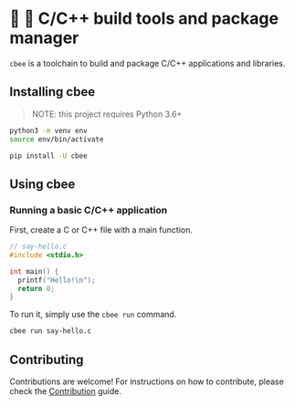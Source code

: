 # 🌻 🐝 C/C++ build tools and package manager

`cbee` is a toolchain to build and package C/C++ applications and libraries.

## Installing cbee

> NOTE: this project requires Python 3.6+

```sh
python3 -m venv env
source env/bin/activate
```

```sh
pip install -U cbee
```

## Using cbee

### Running a basic C/C++ application

First, create a C or C++ file with a main function.

```c
// say-hello.c
#include <stdio.h>

int main() {
  printf("Hello!\n");
  return 0;
}
```

To run it, simply use the `cbee run` command.

```sh
cbee run say-hello.c
```

## Contributing

Contributions are welcome! For instructions on how to contribute,
please check the [Contribution](CONTRIBUTING.md) guide.
